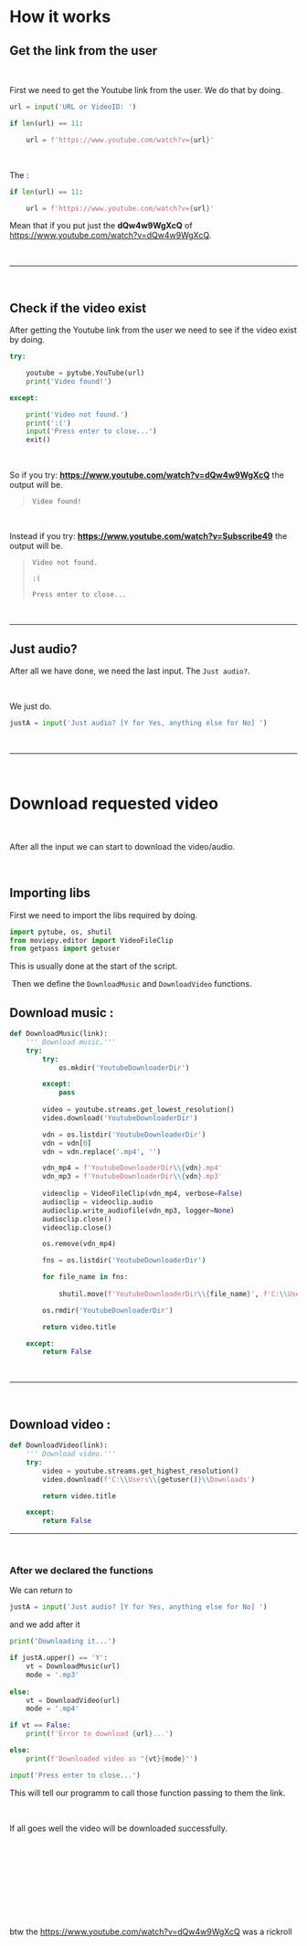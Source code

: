 # How it works

## Get the link from the user

<br>

First we need to get the Youtube link from the user.
We do that by doing.
```python
url = input('URL or VideoID: ')

if len(url) == 11:

	url = f'https://www.youtube.com/watch?v={url}'
```
<br>

The :
```python
if len(url) == 11:

	url = f'https://www.youtube.com/watch?v={url}'
```
Mean that if you put just the **dQw4w9WgXcQ** of https://www.youtube.com/watch?v=dQw4w9WgXcQ.

<br>

---

<br>

## Check if the video exist
After getting the Youtube link from the user we need to see if the video exist by doing.

```python
try:

	youtube = pytube.YouTube(url)
	print('Video found!')

except:

	print('Video not found.')
	print(':(')
	input('Press enter to close...')
	exit()
```

<br>

So if you try: **https://www.youtube.com/watch?v=dQw4w9WgXcQ** the output will be.
> `Video found!`

<br>

Instead if you try: **https://www.youtube.com/watch?v=Subscribe49** the output will be.
> `Video not found.`
>
> `:(`
>
> `Press enter to close...`

<br>

---

## Just audio?

After all we have done, we need the last input. The `Just audio?`.

<br>

We just do.

```python
justA = input('Just audio? [Y for Yes, anything else for No] ')
```

<br>

---

<br>

# Download requested video

<br>

After all the input we can start to download the video/audio.

<br>

## Importing libs

First we need to import the libs required by doing.

```python
import pytube, os, shutil
from moviepy.editor import VideoFileClip
from getpass import getuser
```

This is usually done at the start of the script.

­
Then we define the `DownloadMusic` and `DownloadVideo` functions.

## Download music :
```python
def DownloadMusic(link):
	''' Download music.'''
	try:
		try:
			os.mkdir('YoutubeDownloaderDir')

		except:
			pass
	
		video = youtube.streams.get_lowest_resolution()
		video.download('YoutubeDownloaderDir')

		vdn = os.listdir('YoutubeDownloaderDir')
		vdn = vdn[0]
		vdn = vdn.replace('.mp4', '')

		vdn_mp4 = f'YoutubeDownloaderDir\\{vdn}.mp4'
		vdn_mp3 = f'YoutubeDownloaderDir\\{vdn}.mp3'
	
		videoclip = VideoFileClip(vdn_mp4, verbose=False)
		audioclip = videoclip.audio
		audioclip.write_audiofile(vdn_mp3, logger=None)
		audioclip.close()
		videoclip.close()

		os.remove(vdn_mp4)

		fns = os.listdir('YoutubeDownloaderDir')

		for file_name in fns:
			
			shutil.move(f'YoutubeDownloaderDir\\{file_name}', f'C:\\Users\\{getuser()}\\Downloads')

		os.rmdir('YoutubeDownloaderDir')

		return video.title

	except:
		return False
```

<br>

---

<br>

## Download video :
```python
def DownloadVideo(link):
	''' Download video.'''
	try:
		video = youtube.streams.get_highest_resolution()
		video.download(f'C:\\Users\\{getuser()}\\Downloads')

		return video.title

	except:
		return False
```

---

<br>

### After we declared the functions 
We can return to
```python
justA = input('Just audio? [Y for Yes, anything else for No] ')
```

and we add after it

```python
print('Downloading it...')

if justA.upper() == 'Y':
	vt = DownloadMusic(url)
	mode = '.mp3'
	
else:
	vt = DownloadVideo(url)
	mode = '.mp4'

if vt == False:
	print(f'Error to download {url}...')

else:
	print(f'Downloaded video as "{vt}{mode}"')

input('Press enter to close...')
```

This will tell our programm to call those function passing to them the link.

<br>

If all goes well the video will be downloaded successfully.

<br>
<br>
<br>
<br>
<br>
<br>
<br>
<br>

btw the https://www.youtube.com/watch?v=dQw4w9WgXcQ was a rickroll